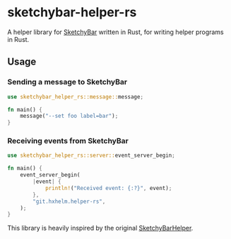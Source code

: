 # sketchybar-helper-rs
A helper library for [SketchyBar](https://github.com/FelixKratz/SketchyBar) written in Rust, for writing helper 
programs in Rust.

## Usage

### Sending a message to SketchyBar
```rust
use sketchybar_helper_rs::message::message;

fn main() {
    message("--set foo label=bar");
}
```

### Receiving events from SketchyBar
```rust
use sketchybar_helper_rs::server::event_server_begin;

fn main() {
    event_server_begin(
        |event| {
            println!("Received event: {:?}", event);
        },
        "git.hxhelm.helper-rs",
    );
}
```

This library is heavily inspired by the original [SketchyBarHelper](https://github.com/FelixKratz/SketchyBarHelper).
